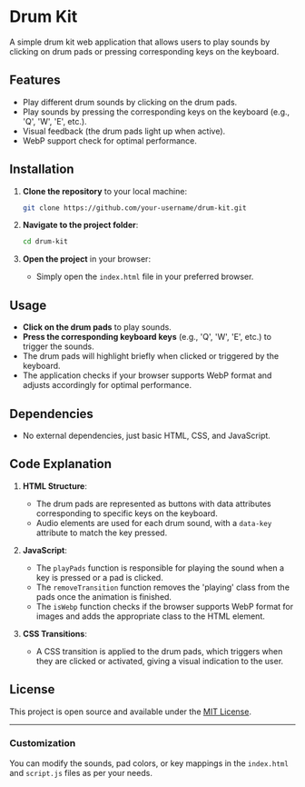 # Drum Kit

A simple drum kit web application that allows users to play sounds by clicking on drum pads or pressing corresponding keys on the keyboard.

## Features

- Play different drum sounds by clicking on the drum pads.
- Play sounds by pressing the corresponding keys on the keyboard (e.g., 'Q', 'W', 'E', etc.).
- Visual feedback (the drum pads light up when active).
- WebP support check for optimal performance.

## Installation

1. **Clone the repository** to your local machine:
   ```bash
   git clone https://github.com/your-username/drum-kit.git
   ```

2. **Navigate to the project folder**:
   ```bash
   cd drum-kit
   ```

3. **Open the project** in your browser:
   - Simply open the `index.html` file in your preferred browser.

## Usage

- **Click on the drum pads** to play sounds.
- **Press the corresponding keyboard keys** (e.g., 'Q', 'W', 'E', etc.) to trigger the sounds.
- The drum pads will highlight briefly when clicked or triggered by the keyboard.
- The application checks if your browser supports WebP format and adjusts accordingly for optimal performance.

## Dependencies

- No external dependencies, just basic HTML, CSS, and JavaScript.

## Code Explanation

1. **HTML Structure**: 
   - The drum pads are represented as buttons with data attributes corresponding to specific keys on the keyboard.
   - Audio elements are used for each drum sound, with a `data-key` attribute to match the key pressed.
   
2. **JavaScript**:
   - The `playPads` function is responsible for playing the sound when a key is pressed or a pad is clicked.
   - The `removeTransition` function removes the 'playing' class from the pads once the animation is finished.
   - The `isWebp` function checks if the browser supports WebP format for images and adds the appropriate class to the HTML element.

3. **CSS Transitions**:
   - A CSS transition is applied to the drum pads, which triggers when they are clicked or activated, giving a visual indication to the user.

## License

This project is open source and available under the [MIT License](LICENSE).

---

### Customization

You can modify the sounds, pad colors, or key mappings in the `index.html` and `script.js` files as per your needs.
